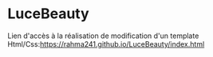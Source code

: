 # LuceBeauty
Lien d'accès à la réalisation  de modification d'un template Html/Css:https://rahma241.github.io/LuceBeauty/index.html
